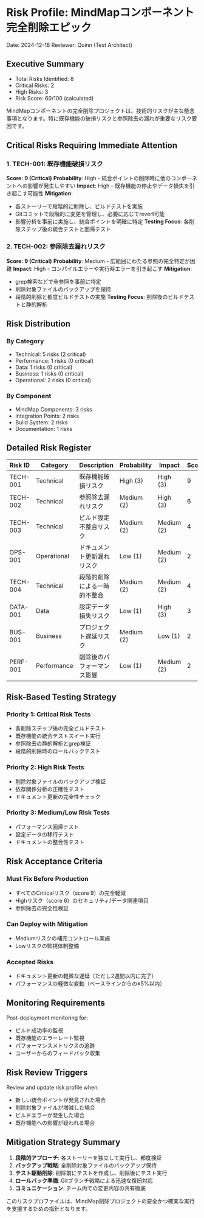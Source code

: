 # Risk Profile: MindMapコンポーネント完全削除エピック

Date: 2024-12-18
Reviewer: Quinn (Test Architect)

## Executive Summary

- Total Risks Identified: 8
- Critical Risks: 2
- High Risks: 3
- Risk Score: 60/100 (calculated)

MindMapコンポーネントの完全削除プロジェクトは、技術的リスクが主な懸念事項となります。特に既存機能の破損リスクと参照除去の漏れが重要なリスク要因です。

## Critical Risks Requiring Immediate Attention

### 1. TECH-001: 既存機能破損リスク

**Score: 9 (Critical)**
**Probability**: High - 統合ポイントの削除時に他のコンポーネントへの影響が発生しやすい
**Impact**: High - 既存機能の停止やデータ損失を引き起こす可能性
**Mitigation**:

- 各ストーリーで段階的に削除し、ビルドテストを実施
- Gitコミットで段階的に変更を管理し、必要に応じてrevert可能
- 影響分析を事前に実施し、統合ポイントを明確に特定
  **Testing Focus**: 各削除ステップ後の統合テストと回帰テスト

### 2. TECH-002: 参照除去漏れリスク

**Score: 9 (Critical)**
**Probability**: Medium - 広範囲にわたる参照の完全特定が困難
**Impact**: High - コンパイルエラーや実行時エラーを引き起こす
**Mitigation**:

- grep検索などで全参照を事前に特定
- 削除対象ファイルのバックアップを保持
- 段階的削除と都度ビルドテストの実施
  **Testing Focus**: 削除後のビルドテストと静的解析

## Risk Distribution

### By Category

- Technical: 5 risks (2 critical)
- Performance: 1 risks (0 critical)
- Data: 1 risks (0 critical)
- Business: 1 risks (0 critical)
- Operational: 2 risks (0 critical)

### By Component

- MindMap Components: 3 risks
- Integration Points: 2 risks
- Build System: 2 risks
- Documentation: 1 risks

## Detailed Risk Register

| Risk ID  | Category | Description | Probability | Impact | Score | Priority | Status |
| -------- | -------- | ----------- | ----------- | ------ | ----- | -------- | ------ |
| TECH-001 | Technical | 既存機能破損リスク | High (3) | High (3) | 9 | Critical | Mitigating |
| TECH-002 | Technical | 参照除去漏れリスク | Medium (2) | High (3) | 6 | High | Mitigating |
| TECH-003 | Technical | ビルド設定不整合リスク | Medium (2) | Medium (2) | 4 | Medium | Monitoring |
| OPS-001 | Operational | ドキュメント更新漏れリスク | Low (1) | Medium (2) | 2 | Low | Planned |
| TECH-004 | Technical | 段階的削除による一時的不整合 | Medium (2) | Medium (2) | 4 | Medium | Mitigating |
| DATA-001 | Data | 設定データ損失リスク | Low (1) | High (3) | 3 | Low | Monitoring |
| BUS-001 | Business | プロジェクト遅延リスク | Medium (2) | Low (1) | 2 | Low | Monitoring |
| PERF-001 | Performance | 削除後のパフォーマンス影響 | Low (1) | Medium (2) | 2 | Low | Monitoring |

## Risk-Based Testing Strategy

### Priority 1: Critical Risk Tests

- 各削除ステップ後の完全ビルドテスト
- 既存機能の統合テストスイート実行
- 参照除去の静的解析とgrep検証
- 段階的削除時のロールバックテスト

### Priority 2: High Risk Tests

- 削除対象ファイルのバックアップ検証
- 依存関係分析の正確性テスト
- ドキュメント更新の完全性チェック

### Priority 3: Medium/Low Risk Tests

- パフォーマンス回帰テスト
- 設定データの移行テスト
- ドキュメントの整合性テスト

## Risk Acceptance Criteria

### Must Fix Before Production

- すべてのCriticalリスク（score 9）の完全軽減
- Highリスク（score 6）のセキュリティ/データ関連項目
- 参照除去の完全性検証

### Can Deploy with Mitigation

- Mediumリスクの補完コントロール実施
- Lowリスクの監視体制整備

### Accepted Risks

- ドキュメント更新の軽微な遅延（ただし2週間以内に完了）
- パフォーマンスの軽微な変動（ベースラインからの±5%以内）

## Monitoring Requirements

Post-deployment monitoring for:

- ビルド成功率の監視
- 既存機能のエラーレート監視
- パフォーマンスメトリクスの追跡
- ユーザーからのフィードバック収集

## Risk Review Triggers

Review and update risk profile when:

- 新しい統合ポイントが発見された場合
- 削除対象ファイルが増減した場合
- ビルドエラーが発生した場合
- 既存機能への影響が疑われる場合

## Mitigation Strategy Summary

1. **段階的アプローチ**: 各ストーリーを独立して実行し、都度検証
2. **バックアップ戦略**: 全削除対象ファイルのバックアップ保持
3. **テスト駆動削除**: 削除前にテストを作成し、削除後にテスト実行
4. **ロールバック準備**: Gitブランチ戦略による迅速な復旧対応
5. **コミュニケーション**: チーム内での変更内容の共有徹底

このリスクプロファイルは、MindMap削除プロジェクトの安全かつ確実な実行を支援するための指針となります。
